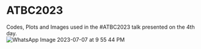 # ATBC2023
Codes, Plots and Images used in the #ATBC2023 talk presented on the 4th day.  
![WhatsApp Image 2023-07-07 at 9 55 44 PM](https://github.com/stachyris/ATBC2023/assets/61734552/a385c7ad-6e2d-40ea-9ff3-2b8e6bb8ed75)
